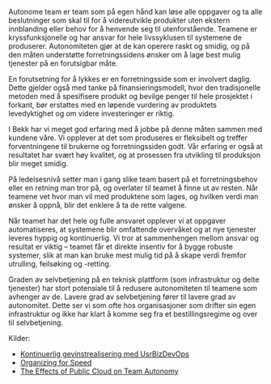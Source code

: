 Autonome team er team som på egen hånd kan løse alle oppgaver og ta alle beslutninger som skal til for å videreutvikle produkter uten ekstern innblanding eller behov for å henvende seg til utenforstående. Teamene er kryssfunksjonelle og har ansvar for hele livssyklusen til systemene de produserer. Autonomiteten gjør at de kan operere raskt og smidig, og på den måten understøtte forretningssidens ønsker om å lage best mulig tjenester på en forutsigbar måte.

En forutsetning for å lykkes er en forretningsside som er involvert daglig. Dette gjelder også med tanke på finansieringsmodell, hvor den tradisjonelle metoden med å spesifisere produkt og bevilge penger til hele prosjektet i forkant, bør erstattes med en løpende vurdering av produktets levedyktighet og om videre investeringer er riktig.

I Bekk har vi meget god erfaring med å jobbe på denne måten sammen med kundene våre. Vi opplever at det som produseres er fleksibelt og treffer forventningene til brukerne og forretningssiden godt. Vår erfaring er også at resultatet har svært høy kvalitet, og at prosessen fra utvikling til produksjon blir meget smidig.

På ledelsesnivå setter man i gang slike team basert på et forretningsbehov eller en retning man tror på, og overlater til teamet å finne ut av resten. Når teamene vet hvor man vil med produktene som lages, og hvilken verdi man ønsker å oppnå, blir det enklere å ta de rette valgene.

Når teamet har det hele og fulle ansvaret opplever vi at oppgaver automatiseres, at systemene blir omfattende overvåket og at nye tjenester leveres hyppig og kontinuerlig. Vi tror at sammenhengen mellom ansvar og resultat er viktig – teamet får et direkte insentiv for å bygge robuste systemer, slik at man kan bruke mest mulig tid på å skape verdi fremfor utrulling, feilsøking og -retting.

Graden av selvbetjening på en teknisk plattform (som infrastruktur og delte tjenester) har stort potensiale til å redusere autonomiteten til teamene som avhenger av de. Lavere grad av selvbetjening fører til lavere grad av autonomitet. Dette ser vi som ofte hos organisasjoner som drifter sin egen infrastruktur og ikke har klart å komme seg fra et bestillingsregime og over til selvbetjening.

Kilder:
- [Kontinuerlig gevinstrealisering med UsrBizDevOps](https://blogg.bekk.no/kontinuerlig-gevinstrealisering-med-usrbizdevops-90f0983e76c6)
- [Organizing for Speed](https://blogg.bekk.no/organizing-for-speed-17462894baf4)
- [The Effects of Public Cloud on Team Autonomy](https://blogg.bekk.no/the-effects-of-public-cloud-on-team-autonomy-f5b1d22cef87)